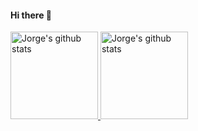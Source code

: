 #### Hi there 👋
<a href="https://github.com/MontejoJorge">
  <img height="140em" src="https://github-readme-stats.vercel.app/api?username=montejojorge&hide=stars&count_private=true&show_icons=true&title_color=58B100&icon_color=58B100&bg_color=F6F8FA&include_all_commits=true" alt="Jorge's github stats" />
<img height="140em" src="https://github-readme-stats.vercel.app/api/top-langs/?username=montejojorge&layout=compact&hide=vim%20script,java,html,handlebars,blade,css,shell,powershell,vue,hack,dockerfile,ejs&show_icons=true&title_color=58B100&icon_color=58B100&bg_color=F6F8FA" alt="Jorge's github stats" />
</a>
